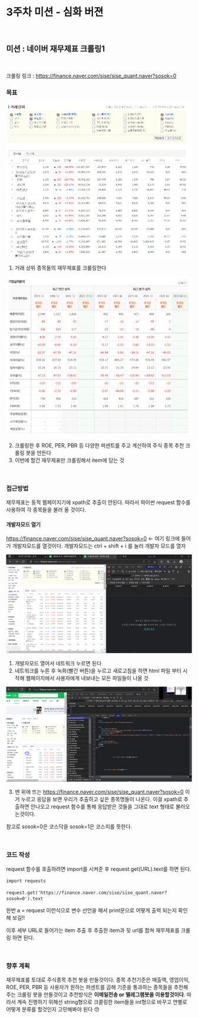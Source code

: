 # **3주차 미션 - 심화 버젼**

<br/>

## **미션 : 네이버 재무제표 크롤링1**

<br/>

크롤링 링크 : https://finance.naver.com/sise/sise_quant.naver?sosok=0

### **목표**

![](./images/2022-05-24-13-07-25.png)

1. 거래 상위 종목들의 재무제표를 크롤링한다

![](./images/2022-05-24-13-09-27.png)

2. 크롤링한 후 ROE, PER, PBR 등 다양한 퍼센트를 주고 계산하여 주식 종목 추천 크롤링 봇을 만든다
3. 이번에 할건 재무제표만 크롤링해서 item에 담는 것

<br/>

### **접근방법**

재무제표는 동적 웹페이지기에 xpath로 추출이 안된다. 따라서 파이썬 request 함수를 사용하여 각 종목들을 불러 올 것이다.

#### **개발자모드 열기**

https://finance.naver.com/sise/sise_quant.naver?sosok=0 <- 여기 링크에 들어가 개발자모드를 열것이다. 개발자모드는 ctrl + shift + i 를 눌러 개발자 모드를 열자

![](./images/2022-05-24-13-13-53.png)


1. 개발자모드 열어서 네트워크 누르면 된다
2. 네트워크를 누른 후 녹화(빨간 버튼)을 누르고 새로고침을 하면 html 파일 부터 시작해 웹페이지에서 사용자에게 내보내는 모든 파일들이 나올 것

![](./images/2022-05-24-14-02-09.png)

3. 맨 위에 뜨는 https://finance.naver.com/sise/sise_quant.naver?sosok=0 이거 누르고 응답을 보면 우리가 추출하고 싶은 종목명들이 나온다.
이걸 xpath로 추출하면 안나오고 request 함수를 통해 응답받은 것들을 그대로 text 형태로 불러오는것이다.

참고로 sosok=0은 코스닥을 sosok=1은 코스피를 뜻한다. 

<br/>

### **코드 작성**

request 함수를 호출하려면 import를 시켜준 후 request.get(URL).text를 하면 된다.
```
import requests

request.get('https://finance.naver.com/sise/sise_quant.naver?sosok=0').text
```
한번 a = request 이런식으로 변수 선언을 해서 print문으로 어떻게 출력 되는지 확인해 보길!!

이후 세부 URL로 들어가는 item 추출 후 추출한 item과 뒷 url를 합쳐 재무제표를 크롤링 하면 된다.

<br/>

### **향후 계획**

재무제표를 토대로 주식종목 추천 봇을 만들것이다. 종목 추천기준은  매출액, 영업이익, ROE, PER, PBR 등 사용자가 원하는 퍼센트를 곱해 기준을 통과하는 종목들을 추천해주는 크롤링 봇을 만들것이고 추천방식은 **이메일전송 or 텔레그램봇을 이용할것이다**. 따라서 계속 진행하기 위해선 string형으로 크콜링한 item들을 int형으로 바꾸고 연별로 어떻게 분류를 할것인지 고민해봐야 된다 😙
